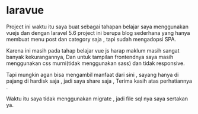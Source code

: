 # laravue
Project ini waktu itu saya buat sebagai tahapan belajar saya menggunakan  vuejs dan  dengan laravel 5.6
project ini berupa blog sederhana yang hanya membuat menu post dan category saja , tapi sudah mengadopsi SPA.

Karena ini masih pada tahap belajar vue js  harap maklum masih sangat banyak kekurangannya, 
Dan untuk tampilan frontendnya saya masih menggunakan css murni(tidak menggunakan sass) dan tidak responsive.

Tapi mungkin agan bisa mengambil manfaat dari sini , sayang hanya di pajang di hardisk saja , jadi saya share saja , 
Terima kasih atas perhatiannya .

Waktu itu saya tidak menggunakan migrate , jadi file sql nya saya sertakan ya. 
